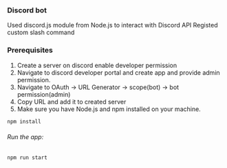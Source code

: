 ### Discord bot

Used discord.js module from Node.js to interact with Discord API
Registed custom slash command

### Prerequisites

1. Create a server on discord enable developer permission
2. Navigate to discord developer portal and create app and provide admin permission.
3. Navigate to OAuth -> URL Generator -> scope(bot) -> bot permission(admin)
4. Copy URL and add it to created server
5. Make sure you have Node.js and npm installed on your machine.

```bash
npm install
```

###### Run the app:

```bash
npm run start
```
